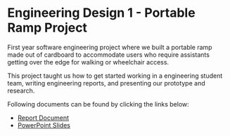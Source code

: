 # Engineering Design 1 - Portable Ramp Project

First year software engineering project where we built a portable ramp made out of cardboard to accommodate users who require assistants 
getting over the edge for walking or wheelchair access.

This project taught us how to get started working in a engineering student team, writing engineering reports, and presenting our prototype and research.

Following documents can be found by clicking the links below:

* [Report Document](https://github.com/lukaaitken/SENG-3130-Final-Report/blob/main/Vision%20and%20Scope%20Document.md)
* [PowerPoint Slides](https://github.com/lukaaitken/Portable-Ramp/blob/main/Portable%20Ramp%20Powerpoint.pdf)
